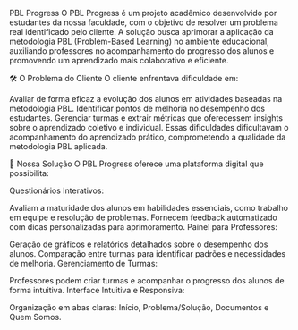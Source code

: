 PBL Progress
O PBL Progress é um projeto acadêmico desenvolvido por estudantes da nossa faculdade, com o objetivo de resolver um problema real identificado pelo cliente. A solução busca aprimorar a aplicação da metodologia PBL (Problem-Based Learning) no ambiente educacional, auxiliando professores no acompanhamento do progresso dos alunos e promovendo um aprendizado mais colaborativo e eficiente.

🛠️ O Problema do Cliente
O cliente enfrentava dificuldade em:

Avaliar de forma eficaz a evolução dos alunos em atividades baseadas na metodologia PBL.
Identificar pontos de melhoria no desempenho dos estudantes.
Gerenciar turmas e extrair métricas que oferecessem insights sobre o aprendizado coletivo e individual.
Essas dificuldades dificultavam o acompanhamento do aprendizado prático, comprometendo a qualidade da metodologia PBL aplicada.

🎯 Nossa Solução
O PBL Progress oferece uma plataforma digital que possibilita:

Questionários Interativos:

Avaliam a maturidade dos alunos em habilidades essenciais, como trabalho em equipe e resolução de problemas.
Fornecem feedback automatizado com dicas personalizadas para aprimoramento.
Painel para Professores:

Geração de gráficos e relatórios detalhados sobre o desempenho dos alunos.
Comparação entre turmas para identificar padrões e necessidades de melhoria.
Gerenciamento de Turmas:

Professores podem criar turmas e acompanhar o progresso dos alunos de forma intuitiva.
Interface Intuitiva e Responsiva:

Organização em abas claras: Início, Problema/Solução, Documentos e Quem Somos.
